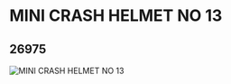 # MINI CRASH HELMET NO 13
## 26975
![MINI CRASH HELMET NO 13](https://lc-www-live-s.legocdn.com/media/bricks/5/2/6153889.jpg)